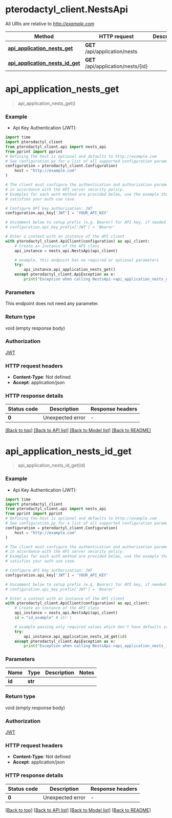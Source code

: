 # pterodactyl_client.NestsApi

All URIs are relative to *http://example.com*

Method | HTTP request | Description
------------- | ------------- | -------------
[**api_application_nests_get**](NestsApi.md#api_application_nests_get) | **GET** /api/application/nests | 
[**api_application_nests_id_get**](NestsApi.md#api_application_nests_id_get) | **GET** /api/application/nests/{id} | 


# **api_application_nests_get**
> api_application_nests_get()



### Example

* Api Key Authentication (JWT):

```python
import time
import pterodactyl_client
from pterodactyl_client.api import nests_api
from pprint import pprint
# Defining the host is optional and defaults to http://example.com
# See configuration.py for a list of all supported configuration parameters.
configuration = pterodactyl_client.Configuration(
    host = "http://example.com"
)

# The client must configure the authentication and authorization parameters
# in accordance with the API server security policy.
# Examples for each auth method are provided below, use the example that
# satisfies your auth use case.

# Configure API key authorization: JWT
configuration.api_key['JWT'] = 'YOUR_API_KEY'

# Uncomment below to setup prefix (e.g. Bearer) for API key, if needed
# configuration.api_key_prefix['JWT'] = 'Bearer'

# Enter a context with an instance of the API client
with pterodactyl_client.ApiClient(configuration) as api_client:
    # Create an instance of the API class
    api_instance = nests_api.NestsApi(api_client)

    # example, this endpoint has no required or optional parameters
    try:
        api_instance.api_application_nests_get()
    except pterodactyl_client.ApiException as e:
        print("Exception when calling NestsApi->api_application_nests_get: %s\n" % e)
```


### Parameters
This endpoint does not need any parameter.

### Return type

void (empty response body)

### Authorization

[JWT](../README.md#JWT)

### HTTP request headers

 - **Content-Type**: Not defined
 - **Accept**: application/json


### HTTP response details

| Status code | Description | Response headers |
|-------------|-------------|------------------|
**0** | Unexpected error |  -  |

[[Back to top]](#) [[Back to API list]](../README.md#documentation-for-api-endpoints) [[Back to Model list]](../README.md#documentation-for-models) [[Back to README]](../README.md)

# **api_application_nests_id_get**
> api_application_nests_id_get(id)



### Example

* Api Key Authentication (JWT):

```python
import time
import pterodactyl_client
from pterodactyl_client.api import nests_api
from pprint import pprint
# Defining the host is optional and defaults to http://example.com
# See configuration.py for a list of all supported configuration parameters.
configuration = pterodactyl_client.Configuration(
    host = "http://example.com"
)

# The client must configure the authentication and authorization parameters
# in accordance with the API server security policy.
# Examples for each auth method are provided below, use the example that
# satisfies your auth use case.

# Configure API key authorization: JWT
configuration.api_key['JWT'] = 'YOUR_API_KEY'

# Uncomment below to setup prefix (e.g. Bearer) for API key, if needed
# configuration.api_key_prefix['JWT'] = 'Bearer'

# Enter a context with an instance of the API client
with pterodactyl_client.ApiClient(configuration) as api_client:
    # Create an instance of the API class
    api_instance = nests_api.NestsApi(api_client)
    id = "id_example" # str | 

    # example passing only required values which don't have defaults set
    try:
        api_instance.api_application_nests_id_get(id)
    except pterodactyl_client.ApiException as e:
        print("Exception when calling NestsApi->api_application_nests_id_get: %s\n" % e)
```


### Parameters

Name | Type | Description  | Notes
------------- | ------------- | ------------- | -------------
 **id** | **str**|  |

### Return type

void (empty response body)

### Authorization

[JWT](../README.md#JWT)

### HTTP request headers

 - **Content-Type**: Not defined
 - **Accept**: application/json


### HTTP response details

| Status code | Description | Response headers |
|-------------|-------------|------------------|
**0** | Unexpected error |  -  |

[[Back to top]](#) [[Back to API list]](../README.md#documentation-for-api-endpoints) [[Back to Model list]](../README.md#documentation-for-models) [[Back to README]](../README.md)

